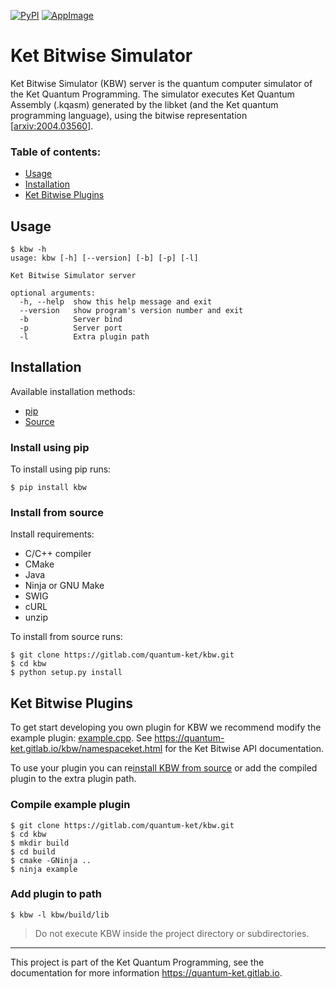 [![PyPI](https://img.shields.io/pypi/v/kbw.svg)](https://pypi.org/project/kbw/)
[![AppImage](https://gitlab.com/quantum-ket/kbw/badges/master/pipeline.svg)](https://gitlab.com/quantum-ket/kbw/-/jobs)

# Ket Bitwise Simulator

Ket Bitwise Simulator (KBW) server is the quantum computer simulator of the Ket
Quantum Programming. The simulator executes Ket Quantum Assembly (.kqasm)
generated by the libket (and the Ket quantum programming language), using the
bitwise representation [[arxiv:2004.03560](https://arxiv.org/abs/2004.03560)]. 

### Table of contents:

* [Usage](#usage)  
* [Installation](#installation)
* [Ket Bitwise Plugins](#ket-bitwise-plugins)

## Usage

```console
$ kbw -h
usage: kbw [-h] [--version] [-b] [-p] [-l]

Ket Bitwise Simulator server

optional arguments:
  -h, --help  show this help message and exit
  --version   show program's version number and exit
  -b          Server bind
  -p          Server port
  -l          Extra plugin path
```
## Installation

Available installation methods:

* [pip](#install-using-pip)
* [Source](#install-from-source)

### Install using pip

To install using pip runs:
```console
$ pip install kbw
```

### Install from source 

Install requirements:

* C/C++ compiler
* CMake 
* Java
* Ninja or GNU Make
* SWIG
* cURL
* unzip

To install from source runs:
```console
$ git clone https://gitlab.com/quantum-ket/kbw.git
$ cd kbw
$ python setup.py install
```

## Ket Bitwise Plugins

To get start developing you own plugin for KBW we recommend modify the example
plugin: [example.cpp](plugin/example.cpp).  See
https://quantum-ket.gitlab.io/kbw/namespaceket.html for the Ket Bitwise API documentation.

To use your plugin you can re[install KBW from source](#install-from-source)
or add the compiled plugin to the extra plugin path.

### Compile example plugin

```console
$ git clone https://gitlab.com/quantum-ket/kbw.git
$ cd kbw
$ mkdir build
$ cd build 
$ cmake -GNinja ..
$ ninja example
```

### Add plugin to path

```console
$ kbw -l kbw/build/lib
```

> Do not execute KBW inside the project directory or subdirectories.  

-----------

This project is part of the Ket Quantum Programming, see the documentation for
more information https://quantum-ket.gitlab.io.

